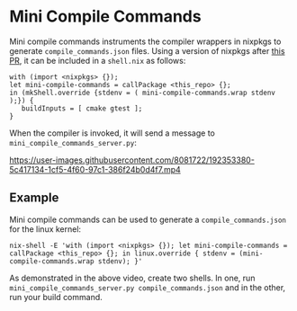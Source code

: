 # Mini Compile Commands

Mini compile commands instruments the compiler wrappers in nixpkgs to generate `compile_commands.json` files. Using a version of nixpkgs after [this PR](https://github.com/NixOS/nixpkgs/pull/197937), it can be included in a `shell.nix` as follows:

```
with (import <nixpkgs> {});
let mini-compile-commands = callPackage <this_repo> {};
in (mkShell.override {stdenv = ( mini-compile-commands.wrap stdenv );}) {
   buildInputs = [ cmake gtest ];
}
```

When the compiler is invoked, it will send a message to `mini_compile_commands_server.py`:

https://user-images.githubusercontent.com/8081722/192353380-5c417134-1cf5-4f60-97c1-386f24b0d4f7.mp4

## Example

Mini compile commands can be used to generate a `compile_commands.json` for the linux kernel:

```
nix-shell -E 'with (import <nixpkgs> {}); let mini-compile-commands = callPackage <this_repo> {}; in linux.override { stdenv = (mini-compile-commands.wrap stdenv); }'
```

As demonstrated in the above video, create two shells. In one, run `mini_compile_commands_server.py compile_commands.json` and in the other, run your build command.

